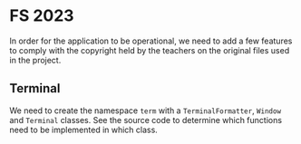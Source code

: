 # FS 2023
In order for the application to be operational, we need to add a few features to comply with the copyright held by the teachers on the original files used in the project.

## Terminal
We need to create the namespace `term` with a `TerminalFormatter`, `Window` and `Terminal` classes. See the source code to determine which functions need to be implemented in which class.
